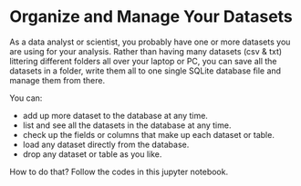# Organize and Manage Your Datasets
As a data analyst or scientist, you probably have one or more datasets you are using for your analysis. Rather than having many datasets (csv & txt) littering different folders all over your laptop or PC, you can save all the datasets in a folder, write them all to one single SQLite database file and manage them from there.  

You can:
* add up more dataset to the database at any time.
* list and see all the datasets in the database at any time.
* check up the fields or columns that make up each dataset or table.
* load any dataset directly from the database.
* drop any dataset or table as you like.

How to do that? Follow the codes in this jupyter notebook.
